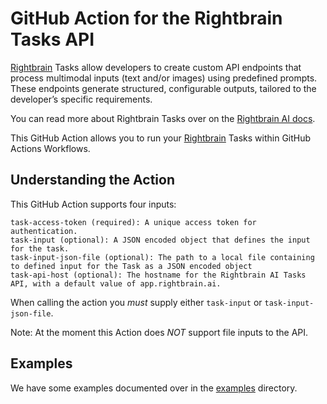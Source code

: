 # GitHub Action for the Rightbrain Tasks API

[Rightbrain](https://rightbrain.ai/) Tasks allow developers to create custom API endpoints that process multimodal inputs (text and/or images) using predefined prompts. These endpoints generate structured, configurable outputs, tailored to the developer’s specific requirements.

You can read more about Rightbrain Tasks over on the [Rightbrain AI docs](https://docs.rightbrain.ai).

This GitHub Action allows you to run your [Rightbrain](https://rightbrain.ai/) Tasks within GitHub Actions Workflows.

## Understanding the Action

This GitHub Action supports four inputs:

    task-access-token (required): A unique access token for authentication.
    task-input (optional): A JSON encoded object that defines the input for the task.
    task-input-json-file (optional): The path to a local file containing to defined input for the Task as a JSON encoded object
    task-api-host (optional): The hostname for the Rightbrain AI Tasks API, with a default value of app.rightbrain.ai.

When calling the action you _must_ supply either `task-input` or `task-input-json-file`.

Note: At the moment this Action does _NOT_ support file inputs to the API.

## Examples

We have some examples documented over in the [examples](./examples/README.md) directory.
